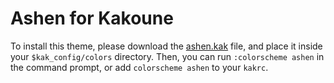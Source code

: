 # Ashen for Kakoune

To install this theme, please download the [ashen.kak](./ashen.kak) file, and
place it inside your `$kak_config/colors` directory. Then, you can run
`:colorscheme ashen` in the command prompt, or add `colorscheme ashen` to your
`kakrc`.
